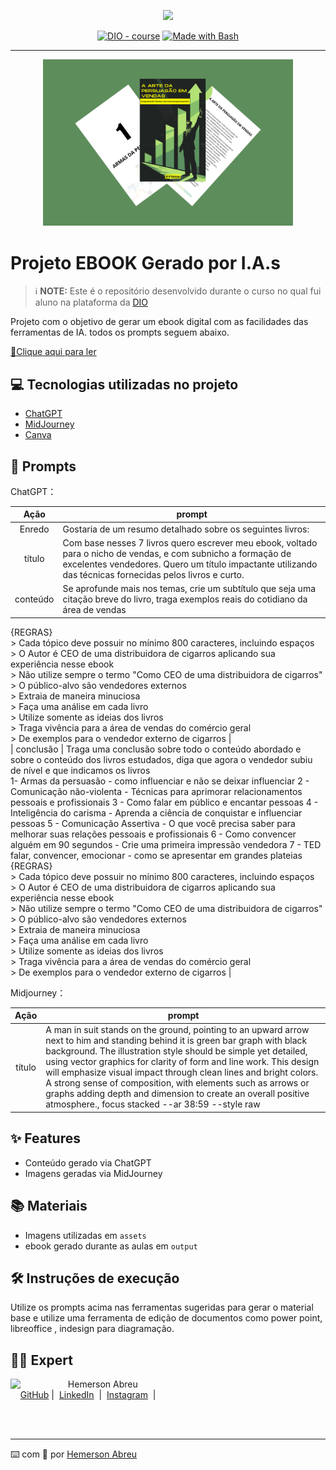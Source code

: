 <p align="center">
    <img width="100" src=".github/assets/banner.png">
</p>


<p align="center">
<a href="https://dio.me/"><img src="https://img.shields.io/badge/DIO-Course-28DA77?logo=youtube" alt="DIO - course"></a>
<a href="https://www.gnu.org/software/bash/" title="Go to Bash homepage"><img src="https://img.shields.io/badge/Prompt-Project-blue?logo=gnu-bash&amp;logoColor=white" alt="Made with Bash"></a></p>

-------


<p align="center">
<img 
    src="./assets/cover1.png"
    width="400"  
/>
</p>

# Projeto EBOOK Gerado por I.A.s


 > ℹ️ **NOTE:** Este é o repositório desenvolvido durante o curso no qual fui aluno na plataforma da [DIO](https://web.dio.me/users/hemersonfire?tab=achievements)

Projeto com o objetivo de gerar um ebook digital com as facilidades das ferramentas de IA. todos os prompts
seguem abaixo.

<a href="https://github.com/azimutalx/prompts-recipe-to-create-a-ebook/blob/main/output/A_Arte_da_Persuasao_em_Vendas.pdf" title="View PDF now"> 📕Clique aqui para ler</a>

## 💻 Tecnologias utilizadas no projeto

- [ChatGPT](https://chat.openai.com/) 
- [MidJourney](https://www.midjourney.com/app/)
- [Canva](https://www.canva.com/)

## 🧠 Prompts


ChatGPT：

|   Ação   | prompt                                                                                                                                                                                                                                                                         |
| :------: | ------------------------------------------------------------------------------------------------------------------------------------------------------------------------------------------------------------------------------------------------------------------------------ |
|  Enredo  | Gostaria de um resumo detalhado sobre os seguintes livros: |
|  título  | Com base nesses 7 livros quero escrever meu ebook, voltado para o nicho de vendas, e com subnicho a formação de excelentes vendedores. Quero um título impactante utilizando das técnicas fornecidas pelos livros e curto.  |  
| conteúdo | Se aprofunde mais nos temas, crie um subtítulo que seja uma citação breve do livro, traga exemplos reais do cotidiano da área de vendas |  
\{REGRAS}  
\> Cada tópico deve possuir no mínimo 800 caracteres, incluindo espaços  
\> O Autor é CEO de uma distribuidora de cigarros aplicando sua experiência   nesse ebook  
\> Não utilize sempre o termo "Como CEO de uma distribuidora de cigarros"  
\> O público-alvo são vendedores externos  
\> Extraia de maneira minuciosa  
\> Faça uma análise em cada livro  
\> Utilize somente as ideias dos livros   
\> Traga vivência para a área de vendas do comércio geral  
\> De exemplos para o vendedor externo de cigarros  |  
| conclusão | Traga uma conclusão sobre todo o conteúdo abordado e sobre o conteúdo dos livros estudados, diga que agora o vendedor subiu de nível e que indicamos os livros   
1- Armas da persuasão - como influenciar e não se deixar influenciar
2 - Comunicação não-violenta - Técnicas para aprimorar relacionamentos pessoais e profissionais
3 - Como falar em público e encantar pessoas
4 - Inteligência do carisma - Aprenda a ciência de conquistar e influenciar pessoas
5 - Comunicação Assertiva - O que você precisa saber para melhorar suas relações pessoais e profissionais
6 - Como convencer alguém em 90 segundos - Crie uma primeira impressão vendedora
7 - TED falar, convencer, emocionar - como se apresentar em grandes plateias  
\{REGRAS}  
\> Cada tópico deve possuir no mínimo 800 caracteres, incluindo espaços  
\> O Autor é CEO de uma distribuidora de cigarros aplicando sua experiência nesse ebook  
\> Não utilize sempre o termo "Como CEO de uma distribuidora de cigarros"  
\> O público-alvo são vendedores externos  
\> Extraia de maneira minuciosa  
\> Faça uma análise em cada livro  
\> Utilize somente as ideias dos livros   
\> Traga vivência para a área de vendas do comércio geral  
\> De exemplos para o vendedor externo de cigarros  |


Midjourney：

|  Ação  | prompt                                                                                 |
| :----: | -------------------------------------------------------------------------------------- |
| título | A man in suit stands on the ground, pointing to an upward arrow next to him and standing behind it is green bar graph with black background. The illustration style should be simple yet detailed, using vector graphics for clarity of form and line work. This design will emphasize visual impact through clean lines and bright colors. A strong sense of composition, with elements such as arrows or graphs adding depth and dimension to create an overall positive atmosphere., focus stacked --ar 38:59 --style raw  |

## ✨ Features

- Conteúdo gerado via ChatGPT
- Imagens geradas via MidJourney

## 📚 Materiais

- Imagens utilizadas em `assets`
- ebook gerado durante as aulas em `output`

## 🛠️ Instruções de execução

Utilize os prompts acima nas ferramentas sugeridas para gerar o material base e utilize uma ferramenta de edição de documentos como power point, libreoffice , indesign para diagramação.

## 👨‍💻 Expert

<p>
    <img 
      align=left 
      margin=10 
      width=80 
      src="https://avatars.githubusercontent.com/u/66793153?v=4"
    />
    <p>&nbsp&nbsp&nbspHemerson Abreu<br>
    &nbsp&nbsp&nbsp
    <a href="https://github.com/azimutalx">
    GitHub</a>&nbsp;|&nbsp;
    <a href="www.linkedin.com/in/
hemersonabreu">LinkedIn</a>
&nbsp;|&nbsp;
    <a href="https://www.instagram.com/hemersonabreu/">
    Instagram</a>
&nbsp;|&nbsp;</p>
</p>
<br/><br/>
<p>

---

⌨️ com 💜 por [Hemerson Abreu](https://github.com/azimutalx)

